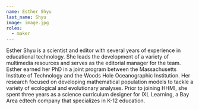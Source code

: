 ```yaml
---
name: Esther Shyu
last_name: Shyu
image: image.jpg
roles:
  - maker
---
```

Esther Shyu is a scientist and editor with several years of experience in educational technology. She leads the development of a variety of multimedia resources and serves as the editorial manager for the team. Esther earned her PhD in a joint program between the Massachusetts Institute of Technology and the Woods Hole Oceanographic Institution. Her research focused on developing mathematical population models to tackle a variety of ecological and evolutionary analyses. Prior to joining HHMI, she spent three years as a science curriculum designer for IXL Learning, a Bay Area edtech company that specializes in K-12 education.
